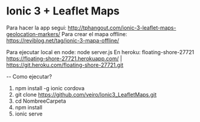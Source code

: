 # Ionic 3 + Leaflet Maps

Para hacer la app segui: http://tphangout.com/ionic-3-leaflet-maps-geolocation-markers/
Para crear el mapa offline: https://reviblog.net/tag/ionic-3-mapa-offline/ 

Para ejecutar local en node: node server.js
En heroku:
floating-shore-27721
https://floating-shore-27721.herokuapp.com/ | https://git.heroku.com/floating-shore-27721.git

-- Como ejecutar?

1.  npm install -g ionic cordova
2.  git clone https://github.com/veiro/Ionic3_LeafletMaps.git
3.  cd NombreeCarpeta
4.  npm install
5.  ionic serve
